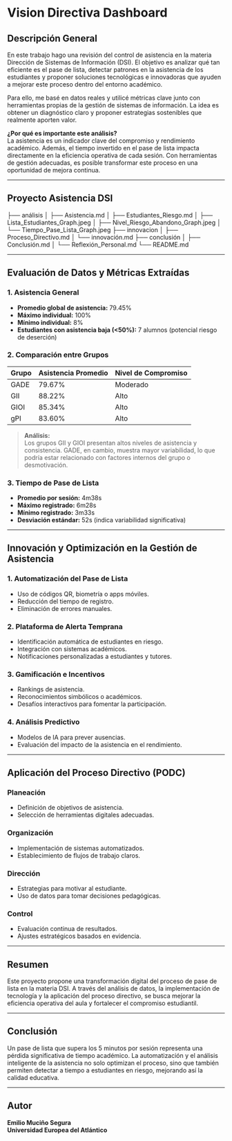 # Vision Directiva Dashboard

## Descripción General
En este trabajo hago una revisión del control de asistencia en la materia Dirección de Sistemas de Información (DSI). El objetivo es analizar qué tan eficiente es el pase de lista, detectar patrones en la asistencia de los estudiantes y proponer soluciones tecnológicas e innovadoras que ayuden a mejorar este proceso dentro del entorno académico.

Para ello, me basé en datos reales y utilicé métricas clave junto con herramientas propias de la gestión de sistemas de información. La idea es obtener un diagnóstico claro y proponer estrategias sostenibles que realmente aporten valor.

 **¿Por qué es importante este análisis?**  
La asistencia es un indicador clave del compromiso y rendimiento académico. Además, el tiempo invertido en el pase de lista impacta directamente en la eficiencia operativa de cada sesión. Con herramientas de gestión adecuadas, es posible transformar este proceso en una oportunidad de mejora continua.

---

## Proyecto Asistencia DSI
├── análisis
│ ├── Asistencia.md
│ ├── Estudiantes_Riesgo.md
│ ├── Lista_Estudiantes_Graph.jpeg
│ ├── Nivel_Riesgo_Abandono_Graph.jpeg
│ └── Tiempo_Pase_Lista_Graph.jpeg
├── innovacion
│ ├── Proceso_Directivo.md
│ └── innovación.md
├── conclusión
│ ├── Conclusión.md
│ └── Reflexión_Personal.md
└── README.md


---

## Evaluación de Datos y Métricas Extraídas

### 1. Asistencia General

- **Promedio global de asistencia:** 79.45%  
- **Máximo individual:** 100%  
- **Mínimo individual:** 8%  
- **Estudiantes con asistencia baja (<50%):** 7 alumnos (potencial riesgo de deserción)

### 2. Comparación entre Grupos

| Grupo | Asistencia Promedio | Nivel de Compromiso |
|-------|----------------------|----------------------|
| GADE  | 79.67%               | Moderado             |
| GII   | 88.22%               | Alto                 |
| GIOI  | 85.34%               | Alto                 |
| gPI   | 83.60%               | Alto                 |

> **Análisis:**  
> Los grupos GII y GIOI presentan altos niveles de asistencia y consistencia. GADE, en cambio, muestra mayor variabilidad, lo que podría estar relacionado con factores internos del grupo o desmotivación.

### 3. Tiempo de Pase de Lista

- **Promedio por sesión:** 4m38s  
- **Máximo registrado:** 6m28s  
- **Mínimo registrado:** 3m33s  
- **Desviación estándar:** 52s (indica variabilidad significativa)

---

## Innovación y Optimización en la Gestión de Asistencia

### 1. Automatización del Pase de Lista
- Uso de códigos QR, biometría o apps móviles.
- Reducción del tiempo de registro.
- Eliminación de errores manuales.

### 2. Plataforma de Alerta Temprana
- Identificación automática de estudiantes en riesgo.
- Integración con sistemas académicos.
- Notificaciones personalizadas a estudiantes y tutores.

### 3. Gamificación e Incentivos
- Rankings de asistencia.
- Reconocimientos simbólicos o académicos.
- Desafíos interactivos para fomentar la participación.

### 4. Análisis Predictivo
- Modelos de IA para prever ausencias.
- Evaluación del impacto de la asistencia en el rendimiento.

---

## Aplicación del Proceso Directivo (PODC)

### Planeación
- Definición de objetivos de asistencia.
- Selección de herramientas digitales adecuadas.

### Organización
- Implementación de sistemas automatizados.
- Establecimiento de flujos de trabajo claros.

### Dirección
- Estrategias para motivar al estudiante.
- Uso de datos para tomar decisiones pedagógicas.

### Control
- Evaluación continua de resultados.
- Ajustes estratégicos basados en evidencia.

---

## Resumen

Este proyecto propone una transformación digital del proceso de pase de lista en la materia DSI. A través del análisis de datos, la implementación de tecnología y la aplicación del proceso directivo, se busca mejorar la eficiencia operativa del aula y fortalecer el compromiso estudiantil.

---

## Conclusión

Un pase de lista que supera los 5 minutos por sesión representa una pérdida significativa de tiempo académico. La automatización y el análisis inteligente de la asistencia no solo optimizan el proceso, sino que también permiten detectar a tiempo a estudiantes en riesgo, mejorando así la calidad educativa.

---

## Autor

**Emilio Muciño Segura**  
**Universidad Europea del Atlántico**

